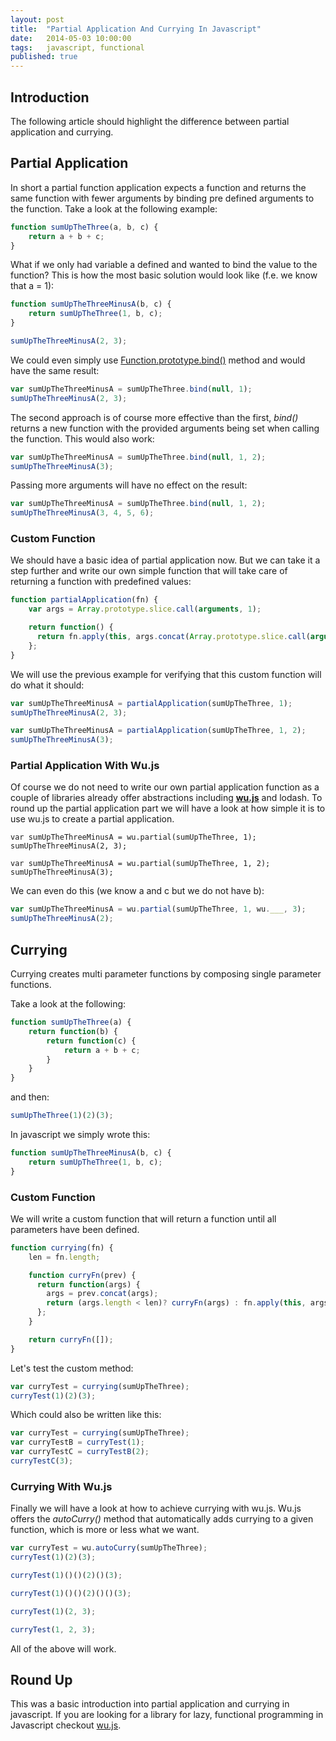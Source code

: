 ```yaml
---
layout: post
title:  "Partial Application And Currying In Javascript"
date:   2014-05-03 10:00:00
tags:	javascript, functional
published: true
---
```


## Introduction

The following article should highlight the difference between partial application and currying.

## Partial Application
In short a partial function application expects a function and returns the same function with fewer arguments by binding pre defined arguments to the function.
Take a look at the following example:


```javascript
function sumUpTheThree(a, b, c) {
	return a + b + c;
}
```

What if we only had variable a defined and wanted to bind the value to the function? This is how the most basic solution would look like (f.e. we know that a = 1):


```javascript
function sumUpTheThreeMinusA(b, c) {
    return sumUpTheThree(1, b, c);
}

sumUpTheThreeMinusA(2, 3);
```

We could even simply use [Function.prototype.bind()](https://developer.mozilla.org/en-US/docs/Web/JavaScript/Reference/Global_Objects/Function/bind) method and would have the same result:


```javascript
var sumUpTheThreeMinusA = sumUpTheThree.bind(null, 1);
sumUpTheThreeMinusA(2, 3);
```

The second approach is of course more effective than the first, _bind()_ returns a new function with the provided arguments being set when calling the function.
This would also work:

```javascript
var sumUpTheThreeMinusA = sumUpTheThree.bind(null, 1, 2);
sumUpTheThreeMinusA(3);
```

Passing more arguments will have no effect on the result:

```javascript
var sumUpTheThreeMinusA = sumUpTheThree.bind(null, 1, 2);
sumUpTheThreeMinusA(3, 4, 5, 6);
```


### Custom Function

We should have a basic idea of partial application now. But we can take it a step further and write our own simple function that will take care of returning a function with predefined values:

```javascript
function partialApplication(fn) {
    var args = Array.prototype.slice.call(arguments, 1);

    return function() {
      return fn.apply(this, args.concat(Array.prototype.slice.call(arguments, 0)))
    };
}
```

We will use the previous example for verifying that this custom function will do what it should:

```javascript
var sumUpTheThreeMinusA = partialApplication(sumUpTheThree, 1);
sumUpTheThreeMinusA(2, 3);

var sumUpTheThreeMinusA = partialApplication(sumUpTheThree, 1, 2);
sumUpTheThreeMinusA(3);
```


### Partial Application With Wu.js

Of course we do not need to write our own partial application function as a couple of libraries already offer abstractions including [**wu.js**](http://fitzgen.github.io/wu.js) and lodash.
To round up the partial application part we will have a look at how simple it is to use wu.js to create a partial application.

```
var sumUpTheThreeMinusA = wu.partial(sumUpTheThree, 1);
sumUpTheThreeMinusA(2, 3);

var sumUpTheThreeMinusA = wu.partial(sumUpTheThree, 1, 2);
sumUpTheThreeMinusA(3);
```

We can even do this (we know a and c but we do not have b):

```javascript
var sumUpTheThreeMinusA = wu.partial(sumUpTheThree, 1, wu.___, 3);
sumUpTheThreeMinusA(2);
```


## Currying

Currying creates multi parameter functions by composing single parameter functions.

Take a look at the following:

```javascript
function sumUpTheThree(a) {
	return function(b) {
		return function(c) {
			return a + b + c;
		}
	}
}
```

and then:

```javascript
sumUpTheThree(1)(2)(3);
```

In javascript we simply wrote this:

```javascript
function sumUpTheThreeMinusA(b, c) {
    return sumUpTheThree(1, b, c);
}
```

### Custom Function

We will write a custom function that will return a function until all parameters have been defined.

```javascript
function currying(fn) {
    len = fn.length;

    function curryFn(prev) {
      return function(args) {
        args = prev.concat(args);
        return (args.length < len)? curryFn(args) : fn.apply(this, args);
      };
    }

    return curryFn([]);
}
```

Let's test the custom method:

```javascript
var curryTest = currying(sumUpTheThree);
curryTest(1)(2)(3);
```

Which could also be written like this:

```javascript
var curryTest = currying(sumUpTheThree);
var curryTestB = curryTest(1);
var curryTestC = curryTestB(2);
curryTestC(3);
```

### Currying With Wu.js

Finally we will have a look at how to achieve currying with wu.js.
Wu.js offers the _autoCurry()_ method that automatically adds currying to a given function, which is more or less what we want.


```javascript
var curryTest = wu.autoCurry(sumUpTheThree);
curryTest(1)(2)(3);

curryTest(1)()()(2)()(3);

curryTest(1)()()(2)()()(3);

curryTest(1)(2, 3);

curryTest(1, 2, 3);
```

All of the above will work.

## Round Up

This was a basic introduction into partial application and currying in javascript.
If you are looking for a library for lazy, functional programming in Javascript checkout [wu.js](http://fitzgen.github.io/wu.js).
